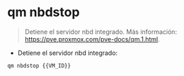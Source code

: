 # qm nbdstop

> Detiene el servidor nbd integrado.
> Más información: <https://pve.proxmox.com/pve-docs/qm.1.html>.

- Detiene el servidor nbd integrado:

`qm nbdstop {{VM_ID}}`
